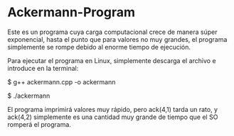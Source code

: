 # Ackermann-Program

Este es un programa cuya carga computacional crece de manera súper exponencial, hasta el punto que para
valores no muy grandes, el programa simplemente se rompe debido al enorme tiempo de ejecución.

Para ejecutar el programa en Linux, simplemente descarga el archivo e introduce en la terminal:

$ g++ ackermann.cpp -o ackermann

$ ./ackermann

El programa imprimirá valores muy rápido, pero ack(4,1) tarda un rato, y ack(4,2) simplemente es una cantidad muy 
grande de tiempo que el SO romperá el programa.
